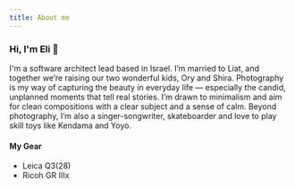 ```yaml
---
title: About me
---
```


### Hi, I'm Eli 👋

I'm a software architect lead based in Israel.
I’m married to Liat, and together we’re raising our two wonderful kids, Ory and Shira.
Photography is my way of capturing the beauty in everyday life — especially the candid, unplanned moments that tell real stories.
I’m drawn to minimalism and aim for clean compositions with a clear subject and a sense of calm.
Beyond photography, I’m also a singer-songwriter, skateboarder and love to play skill toys like Kendama and Yoyo.

#### My Gear

- Leica Q3(28)
- Ricoh GR IIIx
